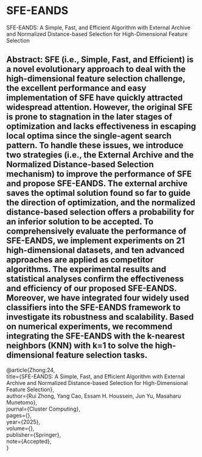 # SFE-EANDS  
SFE-EANDS: A Simple, Fast, and Efficient Algorithm with External Archive and Normalized Distance-based Selection for High-Dimensional Feature Selection  

## Abstract: SFE (i.e., Simple, Fast, and Efficient) is a novel evolutionary approach to deal with the high-dimensional feature selection challenge, the excellent performance and easy implementation of SFE have quickly attracted widespread attention. However, the original SFE is prone to stagnation in the later stages of optimization and lacks effectiveness in escaping local optima since the single-agent search pattern. To handle these issues, we introduce two strategies (i.e., the External Archive and the Normalized Distance-based Selection mechanism) to improve the performance of SFE and propose SFE-EANDS. The external archive saves the optimal solution found so far to guide the direction of optimization, and the normalized distance-based selection offers a probability for an inferior solution to be accepted. To comprehensively evaluate the performance of SFE-EANDS, we implement experiments on 21 high-dimensional datasets, and ten advanced approaches are applied as competitor algorithms. The experimental results and statistical analyses confirm the effectiveness and efficiency of our proposed SFE-EANDS. Moreover, we have integrated four widely used classifiers into the SFE-EANDS framework to investigate its robustness and scalability. Based on numerical experiments, we recommend integrating the SFE-EANDS with the k-nearest neighbors (KNN) with k=1 to solve the high-dimensional feature selection tasks.

@article{Zhong:24,  
  title={SFE-EANDS: A Simple, Fast, and Efficient Algorithm with External Archive and Normalized Distance-based Selection for High-Dimensional Feature Selection},  
  author={Rui Zhong, Yang Cao, Essam H. Houssein, Jun Yu, Masaharu Munetomo},  
  journal={Cluster Computing},  
  pages={},  
  year={2025},  
  volume={},  
  publisher={Springer},  
  note={Accepted},  
}

